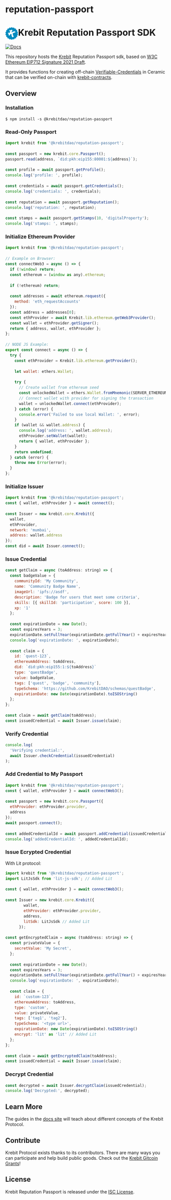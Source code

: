# reputation-passport

# <img src="../../krebit-icon.png" alt="Krebit" height="40px" align="left"> Krebit Reputation Passport SDK

[![Docs](https://img.shields.io/badge/docs-%F0%9F%93%84-blue)](https://docs.krebit.id)

This repository hosts the [Krebit] Reputation Passport sdk, based on [W3C Ethereum EIP712 Signature 2021 Draft].

[krebit]: http://krebit.id
[w3c ethereum eip712 signature 2021 draft]: https://w3c-ccg.github.io/ethereum-eip712-signature-2021-spec

It provides functions for creating off-chain [Verifiable-Credentials] in Ceramic that can be verified on-chain with [krebit-contracts].

[krebit-contracts]: https://github.com/KrebitDAO/krb-contracts
[verifiable-credentials]: https://github.com/ceramicstudio/datamodels/tree/main/models/verifiable-credentials

## Overview

### Installation

```console
$ npm install -s @krebitdao/reputation-passport
```

### Read-Only Passport

```javascript
import krebit from '@krebitdao/reputation-passport';

const passport = new krebit.core.Passport();
passport.read(address, `did:pkh:eip155:80001:${address}`);

const profile = await passport.getProfile();
console.log('profile: ', profile);

const credentials = await passport.getCredentials();
console.log('credentials: ', credentials);

const reputation = await passport.getReputation();
console.log('reputation: ', reputation);

const stamps = await passport.getStamps(10, 'digitalProperty');
console.log('stamps: ', stamps);
```

### Initialize Ethereum Provider

```javascript
import krebit from '@krebitdao/reputation-passport';

// Example on Browser:
const connectWeb3 = async () => {
  if (!window) return;
  const ethereum = (window as any).ethereum;

  if (!ethereum) return;

  const addresses = await ethereum.request({
    method: 'eth_requestAccounts'
  });
  const address = addresses[0];
  const ethProvider = await Krebit.lib.ethereum.getWeb3Provider();
  const wallet = ethProvider.getSigner();
  return { address, wallet, ethProvider };
};

// NODE JS Example:
export const connect = async () => {
  try {
    const ethProvider = Krebit.lib.ethereum.getProvider();

    let wallet: ethers.Wallet;

    try {
      // Create wallet from ethereum seed
      const unlockedWallet = ethers.Wallet.fromMnemonic(SERVER_ETHEREUM_SEED);
      // Connect wallet with provider for signing the transaction
      wallet = unlockedWallet.connect(ethProvider);
    } catch (error) {
      console.error('Failed to use local Wallet: ', error);
    }
    if (wallet && wallet.address) {
      console.log('address: ', wallet.address);
      ethProvider.setWallet(wallet);
      return { wallet, ethProvider };
    }
    return undefined;
  } catch (error) {
    throw new Error(error);
  }
};
```

### Initialize Issuer

```javascript
import krebit from '@krebitdao/reputation-passport';
const { wallet, ethProvider } = await connect();

const Issuer = new krebit.core.Krebit({
  wallet,
  ethProvider,
  network: 'mumbai',
  address: wallet.address
});
const did = await Issuer.connect();
```

### Issue Credential

```javascript
const getClaim = async (toAddress: string) => {
  const badgeValue = {
    communityId: 'My Community',
    name: 'Community Badge Name',
    imageUrl: 'ipfs://asdf',
    description: 'Badge for users that meet some criteria',
    skills: [{ skillId: 'participation', score: 100 }],
    xp: '1'
  };

  const expirationDate = new Date();
  const expiresYears = 3;
  expirationDate.setFullYear(expirationDate.getFullYear() + expiresYears);
  console.log('expirationDate: ', expirationDate);

  const claim = {
    id: `quest-123`,
    ethereumAddress: toAddress,
    did: `did:pkh:eip155:1:${toAddress}`
    type: 'questBadge',
    value: badgeValue,
    tags: ['quest', 'badge', 'community'],
    typeSchema: 'https://github.com/KrebitDAO/schemas/questBadge',
    expirationDate: new Date(expirationDate).toISOString()
  };
};

const claim = await getClaim(toAddress);
const issuedCredential = await Issuer.issue(claim);
```

### Verify Credential

```javascript
console.log(
  'Verifying credential:',
  await Issuer.checkCredential(issuedCredential)
);
```

### Add Credential to My Passport

```javascript
import krebit from '@krebitdao/reputation-passport';
const { wallet, ethProvider } = await connectWeb3();

const passport = new krebit.core.Passport({
  ethProvider: ethProvider.provider,
  address
});
await passport.connect();

const addedCredentialId = await passport.addCredential(issuedCredential);
console.log('addedCredentialId: ', addedCredentialId);
```

### Issue Ecrypted Credential

With Lit protocol:

```javascript
import krebit from '@krebitdao/reputation-passport';
import LitJsSdk from 'lit-js-sdk'; // Added Lit

const { wallet, ethProvider } = await connectWeb3();

const Issuer = new krebit.core.Krebit({
        wallet,
        ethProvider: ethProvider.provider,
        address,
        litSdk: LitJsSdk // Added Lit
      });

const getEncryptedClaim = async (toAddress: string) => {
  const privateValue = {
    secretValue: 'My Secret',
  };

  const expirationDate = new Date();
  const expiresYears = 3;
  expirationDate.setFullYear(expirationDate.getFullYear() + expiresYears);
  console.log('expirationDate: ', expirationDate);

  const claim = {
    id: `custom-123`,
    ethereumAddress: toAddress,
    type: 'custom',
    value: privateValue,
    tags: ['tag1', 'tag2'],
    typeSchema: '<type url>',
    expirationDate: new Date(expirationDate).toISOString()
    encrypt: 'lit' as 'lit' // Added Lit
  };
};

const claim = await getEncryptedClaim(toAddress);
const issuedCredential = await Issuer.issue(claim);
```

### Decrypt Credential

```javascript
const decrypted = await Issuer.decryptClaim(issuedCredential);
console.log('Decrypted:', decrypted);
```

## Learn More

The guides in the [docs site](http://docs.krebit.co) will teach about different concepts of the Krebit Protocol.

## Contribute

Krebit Protocol exists thanks to its contributors. There are many ways you can participate and help build public goods. Check out the [Krebit Gitcoin Grants](https://gitcoin.co/grants/3522/krebit)!

## License

Krebit Reputation Passport is released under the [ISC License](LICENSE).

